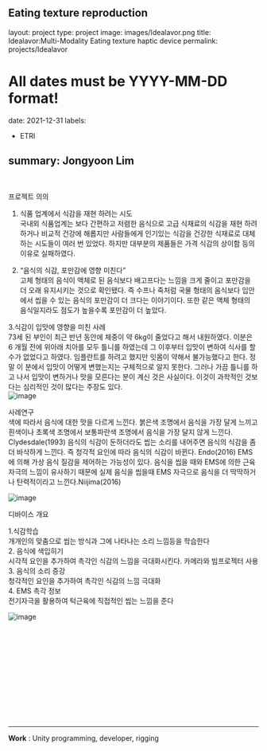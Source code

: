 Eating texture reproduction
---
layout: project
type: project
image: images/Idealavor.png
title: Idealavor\:Multi-Modality Eating texture haptic device
permalink: projects/Idealavor
# All dates must be YYYY-MM-DD format!
date: 2021-12-31
labels:
  - ETRI
  
summary: <strong>Jongyoon Lim</strong>
---

<br>

프로젝트 의의<BR>
1. 식품 업계에서 식감을 재현 하려는 시도<BR>
국내외 식품업계는 보다 간편하고 저렴한 음식으로 고급 식재료의 식감을 재현 하려 하거나 비교적 건강에 해롭지만 사람들에게 인기있는 식감을 건강한 식재료로 대체하는 시도들이 여러 번 있었다.
하지만 대부분의 제품들은 가격 식감의 상이함 등의 이유로 실패하였다.<BR>

2. “음식의 식감, 포만감에 영향 미친다”<BR>
고체 형태의 음식이 액체로 된 음식보다 배고프다는 느낌을 크게 줄이고 포만감을 더 오래 유지시키는 것으로 확인됐다. 즉 수프나 죽처럼 국물 형태의 음식보다 입안에서 씹을 수 있는 음식의 포만감이 더 크다는 이야기이다.
또한 같은 액체 형태의 음식일지라도 점도가 높을수록 포만감이 더 높았다.<BR>

3.식감이 입맛에 영향을 미친 사례<BR>
73세 된 부인이 최근 반년 동안에 체중이 약 6kg이 줄었다고 해서 내원하였다. 이분은 6 개월 전에 위아래 치아를 모두 틀니를 하였는데 그 이후부터 입맛이 변하여 식사를 할 수가 없었다고 하였다. 임플란트를 하려고 했지만 잇몸이 약해서 불가능했다고 한다.
정말 이 분에서 입맛이 어떻게 변했는지는 구체적으로 알지 못한다. 그러나 가끔 틀니를 하고 나서 입맛이 변하거나 맛을 모른다는 분이 계신 것은 사실이다. 이것이 과학적인 것보다는 심리적인 것이 많다는 주장도 있다.
<BR>
![image](https://user-images.githubusercontent.com/55519519/211211421-d547b746-f216-4162-b3a8-b50a4598de68.png)

사례연구<BR>
색에 따라서 음식에 대한 맛을 다르게 느낀다. 붉은색 조명에서 음식을 가장 달게 느끼고 흰색이나 초록색 조명에서 보통파란색 조명에서 음식을 가장 달지 않게 느낀다. Clydesdale(1993)
음식의 식감이 둔하더라도 씹는 소리를 내어주면 음식의 식감을 좀더 바삭하게 느낀다. 즉 청각적 요인에 따라 음식의 식감이 바뀐다. Endo(2016)
EMS에 의해 가상 음식 질감을 제어하는 가능성이 있다. 음식을 씹을 때와 EMS에 의한 근육자극의 느낌이 유사하기 때문에 실제 음식을 씹을때 EMS 자극으로 음식을 더 딱딱하거나 탄력적이라고 느낀다.Niijima(2016)


![image](https://user-images.githubusercontent.com/55519519/211211413-c2a14d6a-6b35-4f27-9cce-fdec4d0a4296.png)

디바이스 개요<BR>

1.식감학습<BR>
개개인의 맞춤으로 씹는 방식과 그에 나타나는 소리 느낌등을 학습한다<BR>
2. 음식에 색입히기<BR>
시각적 요인을 추가하여 촉각인 식감의 느낌을 극대화시킨다. 카메라와 빔프로젝터 사용<BR>
3. 음식의 소리 증강<BR>
청각적인 요인을 추가하여 촉각인 식감의 느낌 극대화<BR>
4. EMS 촉각 정보<BR>
전기자극을 활용하여 턱근육에 직접적인 씹는 느낌을 준다<BR>

![image](https://user-images.githubusercontent.com/55519519/211211432-b3b3f7f2-cf7e-4993-866f-f080fd99cc68.png)

<BR>
  
  
  <BR><BR><BR><BR><BR><BR><BR><BR><BR>

<hr>

 <b>Work</b> : Unity programming, developer, rigging <br><BR><BR>

  
  
